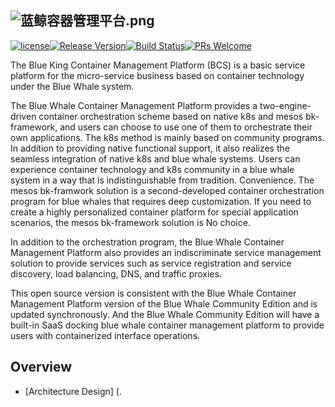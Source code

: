 ![蓝鲸容器管理平台.png](./docs/logo/bcs_en.png)
---
[![license](https://img.shields.io/badge/license-mit-brightgreen.svg?style=flat)](https://github.com/Tencent/bk-bcs/blob/master/LICENSE)[![Release Version](https://img.shields.io/badge/release-1.12.0-brightgreen.svg)](https://github.com/Tencent/bk-bcs/releases)[![Build Status](https://travis-ci.org/Tencent/bk-bcs.svg?branch=master)](https://travis-ci.org/Tencent/bk-bcs)[![PRs Welcome](https://img.shields.io/badge/PRs-welcome-brightgreen.svg)](https://github.com/Tencent/bk-bcs/pulls)

The Blue King Container Management Platform (BCS) is a basic service platform for the micro-service business based on container technology under the Blue Whale system.

The Blue Whale Container Management Platform provides a two-engine-driven container orchestration scheme based on native k8s and mesos bk-framework, and users can choose to use one of them to orchestrate their own applications. The k8s method is mainly based on community programs. In addition to providing native functional support, it also realizes the seamless integration of native k8s and blue whale systems. Users can experience container technology and k8s community in a blue whale system in a way that is indistinguishable from tradition. Convenience. The mesos bk-framwork solution is a second-developed container orchestration program for blue whales that requires deep customization. If you need to create a highly personalized container platform for special application scenarios, the mesos bk-framework solution is No choice.

In addition to the orchestration program, the Blue Whale Container Management Platform also provides an indiscriminate service management solution to provide services such as service registration and service discovery, load balancing, DNS, and traffic proxies.

This open source version is consistent with the Blue Whale Container Management Platform version of the Blue Whale Community Edition and is updated synchronously. And the Blue Whale Community Edition will have a built-in SaaS docking blue whale container management platform to provide users with containerized interface operations.

## Overview

* [Architecture Design] (.
